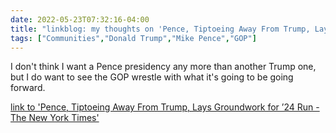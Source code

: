 ---date: 2022-05-23T07:32:16-04:00title: "linkblog: my thoughts on 'Pence, Tiptoeing Away From Trump, Lays Groundwork for ’24 Run - The New York Times'"tags: ["Communities","Donald Trump","Mike Pence","GOP"]---I don't think I want a Pence presidency any more than another Trump one, but I do want to see the GOP wrestle with what it's going to be going forward. [link to 'Pence, Tiptoeing Away From Trump, Lays Groundwork for ’24 Run - The New York Times'](https://www.nytimes.com/2022/05/23/us/politics/pence-trump-republicans-2024.html)